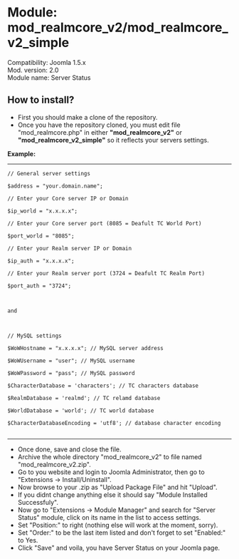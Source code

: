 # Module: mod\_realmcore\_v2/mod\_realmcore\_v2\_simple #

Compatibility: Joomla 1.5.x<br>
Mod. version: 2.0<br>
Module name: Server Status<br>

<h2>How to install?</h2>

<ul><li>First you should make a clone of the repository.<br>
</li><li>Once you have the repository cloned, you must edit file "mod_realmcore.php" in either <b>"mod_realmcore_v2"</b> or <b>"mod_realmcore_v2_simple"</b> so it reflects your servers settings.</li></ul>

<b>Example:</b>
<hr />
<pre><code>// General server settings<br>
$address = "your.domain.name";<br>
// Enter your Core server IP or Domain<br>
$ip_world = "x.x.x.x";<br>
// Enter your Core server port (8085 = Deafult TC World Port)<br>
$port_world = "8085";<br>
// Enter your Realm server IP or Domain<br>
$ip_auth = "x.x.x.x";<br>
// Enter your Realm server port (3724 = Deafult TC Realm Port)<br>
$port_auth = "3724";<br>
<br>
and<br>
<br>
// MySQL settings<br>
$WoWHostname = "x.x.x.x"; // MySQL server address<br>
$WoWUsername = "user"; // MySQL username<br>
$WoWPassword = "pass"; // MySQL password<br>
$CharacterDatabase = 'characters'; // TC characters database<br>
$RealmDatabase = 'realmd'; // TC relamd database<br>
$WorldDatabase = 'world'; // TC world database<br>
$CharacterDatabaseEncoding = 'utf8'; // database character encoding<br>
</code></pre>
<hr />

<ul><li>Once done, save and close the file.<br>
</li><li>Archive the whole directory "mod_realmcore_v2" to file named "mod_realmcore_v2.zip".<br>
</li><li>Go to you website and login to Joomla Administrator, then go to "Extensions -> Install/Uninstall".<br>
</li><li>Now browse to your .zip as "Upload Package File" and hit "Upload".<br>
</li><li>If you didnt change anything else it should say "Module Installed Successfuly".<br>
</li><li>Now go to "Extensions -> Module Manager" and search for "Server Status" module, click on its name in the list to access settings.<br>
</li><li>Set "Position:" to right (nothing else will work at the moment, sorry).<br>
</li><li>Set "Order:" to be the last item listed and don't forget to set "Enabled:" to Yes.<br>
</li><li>Click "Save" and voila, you have Server Status on your Joomla page.
